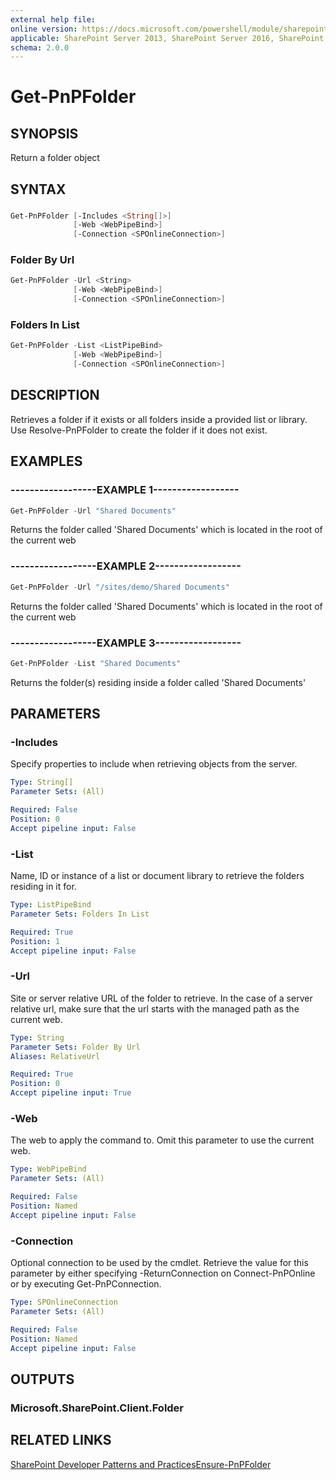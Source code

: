 ```yaml
---
external help file:
online version: https://docs.microsoft.com/powershell/module/sharepoint-pnp/get-pnpfolder
applicable: SharePoint Server 2013, SharePoint Server 2016, SharePoint Server 2019, SharePoint Online
schema: 2.0.0
---
```


# Get-PnPFolder

## SYNOPSIS
Return a folder object

## SYNTAX 

### 
```powershell
Get-PnPFolder [-Includes <String[]>]
              [-Web <WebPipeBind>]
              [-Connection <SPOnlineConnection>]
```

### Folder By Url
```powershell
Get-PnPFolder -Url <String>
              [-Web <WebPipeBind>]
              [-Connection <SPOnlineConnection>]
```

### Folders In List
```powershell
Get-PnPFolder -List <ListPipeBind>
              [-Web <WebPipeBind>]
              [-Connection <SPOnlineConnection>]
```

## DESCRIPTION
Retrieves a folder if it exists or all folders inside a provided list or library. Use Resolve-PnPFolder to create the folder if it does not exist.

## EXAMPLES

### ------------------EXAMPLE 1------------------
```powershell
Get-PnPFolder -Url "Shared Documents"
```

Returns the folder called 'Shared Documents' which is located in the root of the current web

### ------------------EXAMPLE 2------------------
```powershell
Get-PnPFolder -Url "/sites/demo/Shared Documents"
```

Returns the folder called 'Shared Documents' which is located in the root of the current web

### ------------------EXAMPLE 3------------------
```powershell
Get-PnPFolder -List "Shared Documents"
```

Returns the folder(s) residing inside a folder called 'Shared Documents'

## PARAMETERS

### -Includes
Specify properties to include when retrieving objects from the server.

```yaml
Type: String[]
Parameter Sets: (All)

Required: False
Position: 0
Accept pipeline input: False
```

### -List
Name, ID or instance of a list or document library to retrieve the folders residing in it for.

```yaml
Type: ListPipeBind
Parameter Sets: Folders In List

Required: True
Position: 1
Accept pipeline input: False
```

### -Url
Site or server relative URL of the folder to retrieve. In the case of a server relative url, make sure that the url starts with the managed path as the current web.

```yaml
Type: String
Parameter Sets: Folder By Url
Aliases: RelativeUrl

Required: True
Position: 0
Accept pipeline input: True
```

### -Web
The web to apply the command to. Omit this parameter to use the current web.

```yaml
Type: WebPipeBind
Parameter Sets: (All)

Required: False
Position: Named
Accept pipeline input: False
```

### -Connection
Optional connection to be used by the cmdlet. Retrieve the value for this parameter by either specifying -ReturnConnection on Connect-PnPOnline or by executing Get-PnPConnection.

```yaml
Type: SPOnlineConnection
Parameter Sets: (All)

Required: False
Position: Named
Accept pipeline input: False
```

## OUTPUTS

### Microsoft.SharePoint.Client.Folder

## RELATED LINKS

[SharePoint Developer Patterns and Practices](https://aka.ms/sppnp)[Ensure-PnPFolder](https://github.com/OfficeDev/PnP-PowerShell/blob/master/Documentation/EnsureSPOFolder.md)
